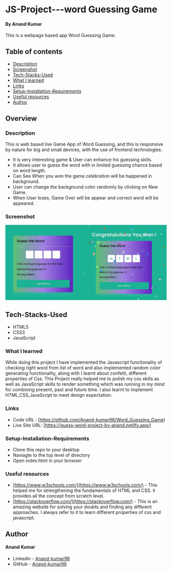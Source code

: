 # JS-Project---word Guessing Game 

#### By Anand Kumar
This is a webpage based app Word Guessing Game.

## Table of contents

  - [Description](#description)
  - [Screenshot](#Screenshot)
  - [Tech-Stacks-Used](#Tech-Stacks-Used)
  - [What I learned](#what-i-learned)
  - [Links](#links) 
  - [Setup-Installation-Requirements](#Setup-Installation-Requirements)
  - [Useful resources](#useful-resources)
  - [Author](#author)

## Overview

### Description

This is web based live Game App of Word Guessing, and this is responsive by nature for big and small devices, with the use of frontend technologies.
- It is very interesting game & User can enhance his guessing skills.
- It allows user to guess the word with in limited guessing chance based on word length.
- Can See When you won the game celebration will be happened in background.
- User can change the background color randomly by clicking on New Game.
- When User loses, Game Over will be appear and correct word will be appeared.

### Screenshot

![screenshot](./images/Screenshot.png)

## Tech-Stacks-Used
   
- HTML5
- CSS3
- JavaScript

### What I learned

While doing this project I have implemented the Javascript functionality of checking right word from list of word and also implemented random color generating functionality, along with I learnt about confetti, different properties of Css. This Project really helped me to polish my css skills as well as JavaScript skills to render something which was running in my mind for combining present, past and future time. I also learnt to implement HTML,CSS,JavaScript to meet design expectation.


### Links

- Code URL     : [https://github.com/Anand-kumar96/Word_Guessing_Game)
- Live Site URL: [https://guess-word-project-by-anand.netlify.app/)

### Setup-Installation-Requirements
-  Clone this repo to your desktop
-  Naviagte to the top level of directory
-  Open index.html in your browser

### Useful resources

- [https://www.w3schools.com/](https://www.w3schools.com/) - This helped me for strengthening the fundamentals of HTML and CSS. it provides all the concept from scratch      level.
- [https://stackoverflow.com/](https://stackoverflow.com/) - This is an amazing website for solving your doubts and finding any different approaches. I always refer to it to learn different properties of css and javascript.

## Author
#### Anand Kumar
- Linkedin - [Anand-kumar96](https://www.linkedin.com/in/anand-kumar96/)
- GitHub -   [Anand-kumar96](https://github.com/Anand-kumar96)
